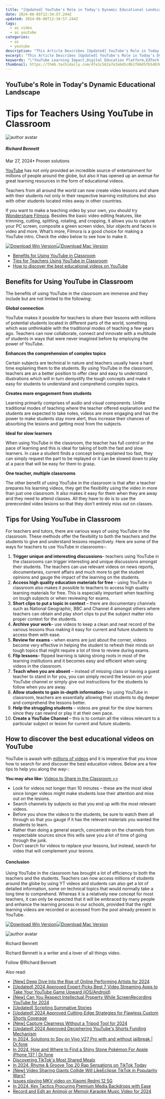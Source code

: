 ```yaml
---
title: "[Updated] YouTube's Role in Today's Dynamic Educational Landscape"
date: 2024-06-05T12:34:57.244Z
updated: 2024-06-06T12:34:57.244Z
tags:
  - ai video
  - ai youtube
categories:
  - ai
  - youtube
description: "This Article Describes [Updated] YouTube's Role in Today's Dynamic Educational Landscape"
excerpt: "This Article Describes [Updated] YouTube's Role in Today's Dynamic Educational Landscape"
keywords: "\"YouTube Learning Impact,Digital Education Platform,EdTech Innovation Channels,Online Video Teaching,Interactive Educational Content,Multimedia in Classroom,E-Learning Growth Trends\""
thumbnail: https://thmb.techidaily.com/4fe1c562a7e3ab45c8b1f68d5fb5d836545aa73283e591a5a7261febdc4cbc2c.jpg
---
```


## YouTube's Role in Today's Dynamic Educational Landscape

# Tips for Teachers Using YouTube in Classroom

![author avatar](https://images.wondershare.com/filmora/article-images/richard-bennett.jpg)

##### Richard Bennett

 Mar 27, 2024• Proven solutions

[YouTube](https://tools.techidaily.com/wondershare/filmora/download/) has not only provided an incredible source of entertainment for millions of people around the globe, but also it has opened up an avenue for great learning resources in the form of educational videos.

 Teachers from all around the world can now create video lessons and share with their students not only in their respective learning institutions but also with other students located miles away in other countries.

 If you want to make a teaching video by your own, you should try [Wondershare Filmora](https://tools.techidaily.com/wondershare/filmora/download/). Besides the basic video editing features, like trimming, cutting, splitting, rotating, and cropping, it allows you to capture your PC screen, composite a green screen video, blur objects and faces in video and more. What’s more, Filmora is a good choice for making a YouTube intro. Check the video below to see how to make it.

[![Download Win Version](https://images.wondershare.com/filmora/guide/download-btn-win.jpg)](https://tools.techidaily.com/wondershare/filmora/download/)[![Download Mac Version](https://images.wondershare.com/filmora/guide/download-btn-mac.jpg)](https://tools.techidaily.com/wondershare/filmora/download/)

* [Benefits for Using YouTube in Classroom](#part1)
* [Tips for Teachers Using YouTube in Classroom](#part2)
* [How to discover the best educational videos on YouTube](#part3)

## Benefits for Using YouTube in Classroom

 The benefits of using YouTube in the classroom are immense and they include but are not limited to the following:

**Global connection**

 YouTube makes it possible for teachers to share their lessons with millions of potential students located in different parts of the world, something which was unthinkable with the traditional modes of teaching a few years ago. Teachers can now collaborate, connect and innovate with a multitude of students in ways that were never imagined before by employing the power of YouTube.

**Enhances the comprehension of complex topics**

 Certain subjects are technical in nature and teachers usually have a hard time explaining them to the students. By using YouTube in the classroom, teachers are an a better position to offer clear and easy to understand illustrations which will in turn demystify the tough concepts and make it easy for students to understand and comprehend complex topics.

**Creates more engagement from students**

 Learning primarily comprises of audio and visual components. Unlike traditional modes of teaching where the teacher offered explanation and the students are expected to take notes, videos are more engaging and has the power to make students stay more alert, thus increase their chances of absorbing the lesions and getting most from the subjects.

**Ideal for slow learners**

 When using YouTube in the classroom, the teacher has full control on the pace of learning and this is ideal for taking of both the fast and slow learners. In case a student finds a concept being explained too fast, they can simply request the part to be replayed or it can be slowed down to play at a pace that will be easy for them to grasp.

**One teacher, multiple classrooms**

 The other benefit of using YouTube in the classroom is that after a teacher prepares his learning videos, they get the flexibility using the video in more than just one classroom. It also makes it easy for them when they are away and they need to attend classes. All they have to do is to use the prerecorded video lesions so that they don’t entirely miss out on classes.

## Tips for Using YouTube in Classroom

 For teachers and tutors, there are various ways of using YouTube in the classroom. These methods offer the flexibility to both the teachers and the students to give and understand lessons respectively. Here are some of the ways for teachers to use YouTube in classrooms-:

1. **Trigger unique and interesting discussions**– teachers using YouTube in the classrooms can trigger interesting and unique discussions amongst their students. The teachers can use relevant videos on news reports, documentaries, current affairs and much more to get the student opinions and gauge the impact of the learning on the students.
2. **Access high quality education materials for free** – using YouTube in classroom also makes it possible to teachers to access high quality learning materials for free. This is especially important when teaching on tough subjects or when reviewing for exams.
3. **Short clips to put a topic in context** – there are documentary channels such as National Geographic, BBC and Channel 4 amongst others where teachers can obtain and play short clips to put the subject matter into proper context for the students.
4. **Archive your work**– use videos to keep a clean and neat record of the various lessons thus making it easy for current and future students to access them with ease.
5. **Review for exams** – when exams are just about the corner, videos become very effective in helping the student to refresh their minds on tough topics that might require a lot of time to review during exams.
6. **Flip lessons**– flipped learning is taking strong roots in most of the learning institutions and it becomes easy and efficient when using videos in the classroom.
7. **Teach when you are absent** – instead of missing class or having a guest teacher to stand in for you, you can simply record the lesson on your YouTube channel or simply give out instructions for the students to follow when you are away.
8. **Allow students to gain in-depth information**– by using YouTube in classroom, teachers are essentially allowing their students to dig deeper and comprehend the lessons better.
9. **Help the struggling students** – videos are great for the slow learners since they can rewind or play it at their own pace.
10. **Create a YouTube Channel** – this is to contain all the videos relevant to a particular subject or lesion for current and future students.

## How to discover the best educational videos on YouTube

 YouTube is awash with [millions of videos](https://tools.techidaily.com/wondershare/filmora/download/) and it is imperative that you know how to search for and discover the best education videos. Below are a few tips to help you along the way-:

**You may also like:** [Videos to Share in the Classroom >>](https://tools.techidaily.com/wondershare/filmora/download/)

* Look for videos not longer than 10 minutes – these are the most ideal since longer videos might make students lose their attention and miss out on the lesions.
* Search channels by subjects so that you end up with the most relevant videos.
* Before you show the videos to the students, be sure to watch them all through so that you gauge if it has the relevant materials you wanted the students to learn.
* Rather than doing a general search, concentrate on the channels from respectable sources since this wills save you a lot of time of going through the junk.
* Don’t search for videos to replace your lessons, but instead, search for video that will complement your lesions.

#### Conclusion

 Using YouTube in the classroom has brought a lot of efficiency to both the teachers and the students. Teachers can now access millions of students around the globe by using YT videos and students can also get a lot of detailed information, some on technical topics that would normally take a long time to comprehend. Whereas it is a relatively new concept for most teachers, it can only be expected that it will be embraced by many people and enhance the learning process in our schools, provided that the right learning videos are recorded or accessed from the pool already present in YouTube.

[![Download Win Version](https://images.wondershare.com/filmora/guide/download-btn-win.jpg)](https://tools.techidaily.com/wondershare/filmora/download/)[![Download Mac Version](https://images.wondershare.com/filmora/guide/download-btn-mac.jpg)](https://tools.techidaily.com/wondershare/filmora/download/)

![author avatar](https://images.wondershare.com/filmora/article-images/richard-bennett.jpg)

Richard Bennett

Richard Bennett is a writer and a lover of all things video.

Follow @Richard Bennett

<span class="atpl-alsoreadstyle">Also read:</span>
<div><ul>
<li><a href="https://facebook-video-share.techidaily.com/new-deep-dive-into-the-rise-of-online-performing-artists-for-2024/"><u>[New] Deep Dive Into the Rise of Online Performing Artists for 2024</u></a></li>
<li><a href="https://facebook-video-share.techidaily.com/updated-2024-approved-expert-picks-best-7-video-streaming-apps-to-take-your-youtube-game-upward-iosandroid/"><u>[Updated] 2024 Approved  Expert Picks  Best 7 Video Streaming Apps to Take Your YouTube Game Upward (iOS/Android)</u></a></li>
<li><a href="https://facebook-video-share.techidaily.com/new-can-you-respect-intellectual-property-while-screenrecording-youtube-for-2024/"><u>[New] Can You Respect Intellectual Property While ScreenRecording YouTube for 2024</u></a></li>
<li><a href="https://facebook-video-share.techidaily.com/updated-scripting-summative-stories/"><u>[Updated] Scripting Summative Stories</u></a></li>
<li><a href="https://facebook-video-share.techidaily.com/updated-2024-approved-cutting-edge-strategies-for-flawless-custom-shorts-coverage/"><u>[Updated] 2024 Approved  Cutting-Edge Strategies for Flawless Custom Shorts Coverage</u></a></li>
<li><a href="https://facebook-video-share.techidaily.com/new-capture-clearness-without-a-tripod-tool-for-2024/"><u>[New] Capture Clearness Without a Tripod Tool for 2024</u></a></li>
<li><a href="https://facebook-video-share.techidaily.com/updated-2024-approved-deciphering-youtubes-shorts-funding-mechanism/"><u>[Updated] 2024 Approved  Deciphering YouTube's Shorts Funding Mechanism</u></a></li>
<li><a href="https://android-location-track.techidaily.com/in-2024-solutions-to-spy-on-vivo-v27-pro-with-and-without-jailbreak-drfone-by-drfone-virtual-android/"><u>In 2024, Solutions to Spy on Vivo V27 Pro with and without jailbreak | Dr.fone</u></a></li>
<li><a href="https://ios-pokemon-go.techidaily.com/in-2024-how-and-where-to-find-a-shiny-stone-pokemon-for-apple-iphone-13-drfone-by-drfone-virtual-ios/"><u>In 2024, How and Where to Find a Shiny Stone Pokémon For Apple iPhone 13? | Dr.fone</u></a></li>
<li><a href="https://tiktok-video-recordings.techidaily.com/discovering-tiktoks-most-shared-meals/"><u>Discovering TikTok's Most Shared Meals</u></a></li>
<li><a href="https://tiktok-video-files.techidaily.com/in-2024-rhyme-and-groove-top-20-rap-sensations-on-tiktok-today/"><u>In 2024, Rhyme & Groove  Top 20 Rap Sensations on TikTok Today</u></a></li>
<li><a href="https://tiktok-video-recordings.techidaily.com/new-video-sharing-giants-collide-will-likeeclipse-tiktok-in-popularity-wars/"><u>[New] Video Sharing Giants Collide  Will LikeEclipse TikTok in Popularity Wars?</u></a></li>
<li><a href="https://review-topics.techidaily.com/issues-playing-mkv-video-on-xiaomi-redmi-12-5g-by-aiseesoft-video-converter-play-mkv-on-android/"><u>Issues playing MKV video on Xiaomi Redmi 12 5G</u></a></li>
<li><a href="https://extra-guidance.techidaily.com/in-2024-key-tactics-procuring-premium-media-backdrops-with-ease/"><u>In 2024, Key Tactics  Procuring Premium Media Backdrops with Ease</u></a></li>
<li><a href="https://meme-emoji.techidaily.com/record-and-edit-an-animoji-or-memoji-karaoke-music-video-for-2024/"><u>Record and Edit an Animoji or Memoji Karaoke Music Video for 2024</u></a></li>
</ul></div>

<ins class="adsbygoogle"
      style="display:block"
      data-ad-client="ca-pub-7571918770474297"
      data-ad-slot="8358498916"
      data-ad-format="auto"
      data-full-width-responsive="true"></ins>